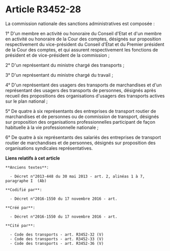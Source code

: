 # Article R3452-28

La commission nationale des sanctions administratives est composée :

1° D'un membre en activité ou honoraire du Conseil d'Etat et d'un membre en activité ou honoraire de la Cour des comptes,
désignés sur proposition respectivement du vice-président du Conseil d'Etat et du Premier président de la Cour des comptes,
et qui assurent respectivement les fonctions de président et de vice-président de la commission ;

2° D'un représentant du ministre chargé des transports ;

3° D'un représentant du ministre chargé du travail ;

4° D'un représentant des usagers des transports de marchandises et d'un représentant des usagers des transports de personnes,
désignés après recueil des propositions des organisations d'usagers des transports actives sur le plan national ;

5° De quatre à six représentants des entreprises de transport routier de marchandises et de personnes ou de commission de
transport, désignés sur proposition des organisations professionnelles participant de façon habituelle à la vie
professionnelle nationale ;

6° De quatre à six représentants des salariés des entreprises de transport routier de marchandises et de personnes, désignés
sur proposition des organisations syndicales représentatives.

**Liens relatifs à cet article**

	**Anciens textes**:

	  - Décret n°2013-448 du 30 mai 2013 - art. 2, alinéas 1 à 7, paragraphe I  (Ab)

	**Codifié par**:

	  - Décret n°2016-1550 du 17 novembre 2016 - art.

	**Créé par**:

	  - Décret n°2016-1550 du 17 novembre 2016 - art.

	**Cité par**:

	  - Code des transports - art. R3452-32 (V)
	  - Code des transports - art. R3452-33 (V)
	  - Code des transports - art. R3452-36 (V)
